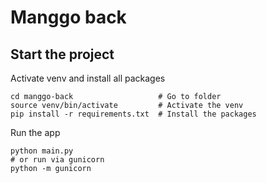 # Manggo back

## Start the project

Activate venv and install all packages
```shell
cd manggo-back                   # Go to folder
source venv/bin/activate         # Activate the venv
pip install -r requirements.txt  # Install the packages
```

Run the app
```shell
python main.py
# or run via gunicorn
python -m gunicorn
```
